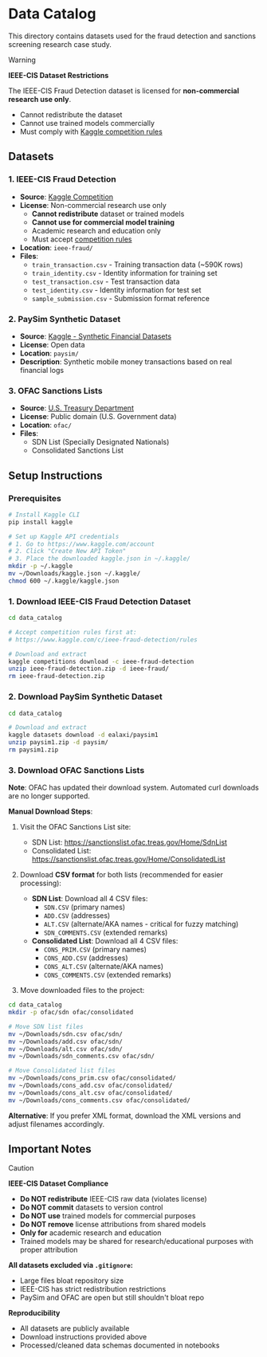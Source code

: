 # Data Catalog

This directory contains datasets used for the fraud detection and sanctions screening research case study.

> [!WARNING]
> **IEEE-CIS Dataset Restrictions**
>
> The IEEE-CIS Fraud Detection dataset is licensed for **non-commercial research use only**.
> - Cannot redistribute the dataset
> - Cannot use trained models commercially
> - Must comply with [Kaggle competition rules](https://www.kaggle.com/c/ieee-fraud-detection/rules)

## Datasets

### 1. IEEE-CIS Fraud Detection

- **Source**: [Kaggle Competition](https://www.kaggle.com/c/ieee-fraud-detection)
- **License**: Non-commercial research use only
  - **Cannot redistribute** dataset or trained models
  - **Cannot use for commercial model training**
  - Academic research and education only
  - Must accept [competition rules](https://www.kaggle.com/c/ieee-fraud-detection/rules)
- **Location**: `ieee-fraud/`
- **Files**:
  - `train_transaction.csv` - Training transaction data (~590K rows)
  - `train_identity.csv` - Identity information for training set
  - `test_transaction.csv` - Test transaction data
  - `test_identity.csv` - Identity information for test set
  - `sample_submission.csv` - Submission format reference

### 2. PaySim Synthetic Dataset

- **Source**: [Kaggle - Synthetic Financial Datasets](https://www.kaggle.com/datasets/ealaxi/paysim1)
- **License**: Open data
- **Location**: `paysim/`
- **Description**: Synthetic mobile money transactions based on real financial logs

### 3. OFAC Sanctions Lists

- **Source**: [U.S. Treasury Department](https://sanctionssearch.ofac.treas.gov/)
- **License**: Public domain (U.S. Government data)
- **Location**: `ofac/`
- **Files**:
  - SDN List (Specially Designated Nationals)
  - Consolidated Sanctions List

## Setup Instructions

### Prerequisites

```bash
# Install Kaggle CLI
pip install kaggle

# Set up Kaggle API credentials
# 1. Go to https://www.kaggle.com/account
# 2. Click "Create New API Token"
# 3. Place the downloaded kaggle.json in ~/.kaggle/
mkdir -p ~/.kaggle
mv ~/Downloads/kaggle.json ~/.kaggle/
chmod 600 ~/.kaggle/kaggle.json
```

### 1. Download IEEE-CIS Fraud Detection Dataset

```bash
cd data_catalog

# Accept competition rules first at:
# https://www.kaggle.com/c/ieee-fraud-detection/rules

# Download and extract
kaggle competitions download -c ieee-fraud-detection
unzip ieee-fraud-detection.zip -d ieee-fraud/
rm ieee-fraud-detection.zip
```

### 2. Download PaySim Synthetic Dataset

```bash
cd data_catalog

# Download and extract
kaggle datasets download -d ealaxi/paysim1
unzip paysim1.zip -d paysim/
rm paysim1.zip
```

### 3. Download OFAC Sanctions Lists

**Note**: OFAC has updated their download system. Automated curl downloads are no longer supported.

**Manual Download Steps**:

1. Visit the OFAC Sanctions List site:

   - SDN List: https://sanctionslist.ofac.treas.gov/Home/SdnList
   - Consolidated List: https://sanctionslist.ofac.treas.gov/Home/ConsolidatedList

2. Download **CSV format** for both lists (recommended for easier processing):
   - **SDN List**: Download all 4 CSV files:
     - `SDN.CSV` (primary names)
     - `ADD.CSV` (addresses)
     - `ALT.CSV` (alternate/AKA names - critical for fuzzy matching)
     - `SDN_COMMENTS.CSV` (extended remarks)
   - **Consolidated List**: Download all 4 CSV files:
     - `CONS_PRIM.CSV` (primary names)
     - `CONS_ADD.CSV` (addresses)
     - `CONS_ALT.CSV` (alternate/AKA names)
     - `CONS_COMMENTS.CSV` (extended remarks)
3. Move downloaded files to the project:

```bash
cd data_catalog
mkdir -p ofac/sdn ofac/consolidated

# Move SDN list files
mv ~/Downloads/sdn.csv ofac/sdn/
mv ~/Downloads/add.csv ofac/sdn/
mv ~/Downloads/alt.csv ofac/sdn/
mv ~/Downloads/sdn_comments.csv ofac/sdn/

# Move Consolidated list files
mv ~/Downloads/cons_prim.csv ofac/consolidated/
mv ~/Downloads/cons_add.csv ofac/consolidated/
mv ~/Downloads/cons_alt.csv ofac/consolidated/
mv ~/Downloads/cons_comments.csv ofac/consolidated/
```

**Alternative**: If you prefer XML format, download the XML versions and adjust filenames accordingly.

## Important Notes

> [!CAUTION]
> **IEEE-CIS Dataset Compliance**
>
> - **Do NOT redistribute** IEEE-CIS raw data (violates license)
> - **Do NOT commit** datasets to version control
> - **Do NOT use** trained models for commercial purposes
> - **Do NOT remove** license attributions from shared models
> - **Only for** academic research and education
> - Trained models may be shared for research/educational purposes with proper attribution

**All datasets excluded via `.gitignore`:**
- Large files bloat repository size
- IEEE-CIS has strict redistribution restrictions
- PaySim and OFAC are open but still shouldn't bloat repo

**Reproducibility**

- All datasets are publicly available
- Download instructions provided above
- Processed/cleaned data schemas documented in notebooks
